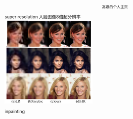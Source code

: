                                                 
                                                
                                                
                                                
                                                
                                                高娜的个人主页


super resolution
人脸图像8倍超分辨率
![face_8x](https://github.com/high426/high426.github.io/blob/master/face_8x.png)

inpainting
